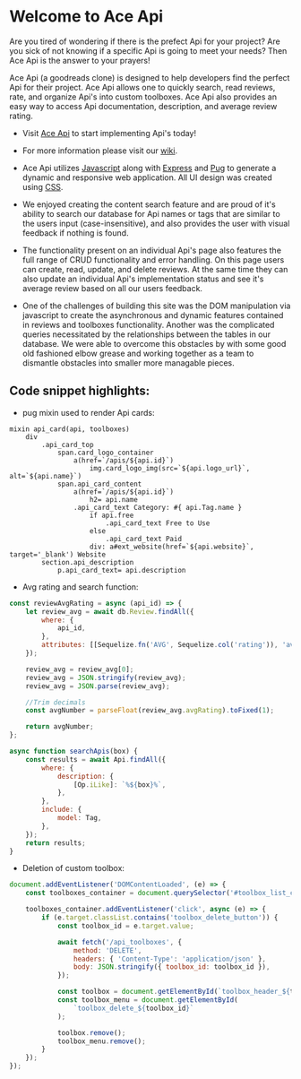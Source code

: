 # Welcome to Ace Api
Are you tired of wondering if there is the prefect Api for your project? Are you sick of not knowing if a specific Api is going to meet your needs? Then Ace Api is the answer to your prayers!

Ace Api (a goodreads clone) is designed to help developers find the perfect Api for their project. Ace Api allows one to quickly search, read reviews, rate, and organize Api's into custom toolboxes. Ace Api also provides an easy way to access Api documentation, description, and average review rating.

- Visit [Ace Api](https://aa-aceapi.herokuapp.com/) to start implementing Api's today!
- For more information please visit our [wiki](https://github.com/mkoerner570/goodreads-express-project/wiki).

- Ace Api utilizes [Javascript](https://developer.mozilla.org/en-US/docs/Web/javascript) along with [Express](https://expressjs.com/) and [Pug](https://pugjs.org/api/getting-started.html) to generate a dynamic and responsive web application. All UI design was created using [CSS](https://developer.mozilla.org/en-US/docs/Web/CSS).

- We enjoyed creating the content search feature and are proud of it's ability to search our database for Api names or tags that are similar to the users input (case-insensitive), and also provides the user with visual feedback if nothing is found.
- The functionality present on an individual Api's page also features the full range of CRUD functionality and error handling. On this page users can create, read, update, and delete reviews. At the same time they can also update an individual Api's implementation status and see it's average review based on all our users feedback.
- One of the challenges of building this site was the DOM manipulation via javascript to create the asynchronous and dynamic features contained in reviews and toolboxes functionality. Another was the complicated queries necessitated by the relationships between the tables in our database. We were able to overcome this obstacles by with some good old fashioned elbow grease and working together as a team to dismantle obstacles into smaller more managable pieces.

## Code snippet highlights:

- pug mixin used to render Api cards:

```pug
mixin api_card(api, toolboxes)
	div
		.api_card_top
			span.card_logo_container
				a(href=`/apis/${api.id}`)
					img.card_logo_img(src=`${api.logo_url}`, alt=`${api.name}`)
			span.api_card_content
				a(href=`/apis/${api.id}`)
					h2= api.name
				.api_card_text Category: #{ api.Tag.name }
					if api.free
						.api_card_text Free to Use
					else
						.api_card_text Paid
					div: a#ext_website(href=`${api.website}`, target='_blank') Website
		section.api_description
			p.api_card_text= api.description
```

- Avg rating and search function:

```js
const reviewAvgRating = async (api_id) => {
	let review_avg = await db.Review.findAll({
		where: {
			api_id,
		},
		attributes: [[Sequelize.fn('AVG', Sequelize.col('rating')), 'avgRating']],
	});

	review_avg = review_avg[0];
	review_avg = JSON.stringify(review_avg);
	review_avg = JSON.parse(review_avg);

	//Trim decimals
	const avgNumber = parseFloat(review_avg.avgRating).toFixed(1);

	return avgNumber;
};

async function searchApis(box) {
	const results = await Api.findAll({
		where: {
			description: {
				[Op.iLike]: `%${box}%`,
			},
		},
		include: {
			model: Tag,
		},
	});
	return results;
}
```

- Deletion of custom toolbox:

```js
document.addEventListener('DOMContentLoaded', (e) => {
	const toolboxes_container = document.querySelector('#toolbox_list_container');

	toolboxes_container.addEventListener('click', async (e) => {
		if (e.target.classList.contains('toolbox_delete_button')) {
			const toolbox_id = e.target.value;

			await fetch('/api_toolboxes', {
				method: 'DELETE',
				headers: { 'Content-Type': 'application/json' },
				body: JSON.stringify({ toolbox_id: toolbox_id }),
			});

			const toolbox = document.getElementById(`toolbox_header_${toolbox_id}`);
			const toolbox_menu = document.getElementById(
				`toolbox_delete_${toolbox_id}`
			);

			toolbox.remove();
			toolbox_menu.remove();
		}
	});
});
```
